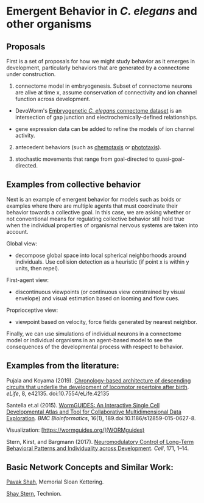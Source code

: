 # Emergent Behavior in _C. elegans_ and other organisms  

## Proposals
First is a set of proposals for how we might study behavior as it emerges in development, particularly behaviors that are generated by a connectome under construction.

1) connectome model in embryogenesis. Subset of connectome neurons are alive at time x, assume conservation of connectivity and 
ion channel function across development. 

* DevoWorm's [Embryogenetic _C. elegans_ connectome dataset](https://github.com/devoworm/embryogenetic-connectome) is an intersection of gap junction and electrochemically-defined relationships.

* gene expression data can be added to refine the models of ion channel activity.

2) antecedent behaviors (such as [chemotaxis](https://en.wikipedia.org/wiki/Chemotaxis) or [phototaxis](https://en.wikipedia.org/wiki/Phototaxis)).

3) stochastic movements that range from goal-directed to quasi-goal-directed.

## Examples from collective behavior
Next is an example of emergent behavior for models such as boids or examples where there are multiple agents that must coordinate their behavior towards a collective goal. In this case, we are asking whether or not conventional means for regulating collective behavior still hold true when the individual properties of organismal nervous systems are taken into account.

Global view:

* decompose global space into local spherical neighborhoods around individuals. Use collision detection as a heuristic (if point x is within y units, then repel).

First-agent view:

* discontinuous viewpoints (or continuous view constrained by visual envelope) and visual estimation based on looming and flow cues.

Proprioceptive view:

* viewpoint based on velocity, force fields generated by nearest neighbor.


Finally, we can use simulations of individual neurons in a connectome model or individual organisms in an agent-based model to see the consequences of the developmental process with respect to behavior.

## Examples from the literature:  
Pujala and Koyama (2019). [Chronology-based architecture of descending circuits that underlie the development of 
locomotor repertoire after birth](https://elifesciences.org/articles/42135). _eLife_, 8, e42135. doi:10.7554/eLife.42135  

Santella et.al (2015). [WormGUIDES: An Interactive Single Cell Developmental Atlas and Tool for Collaborative Multidimensional Data Exploration](https://www.researchgate.net/publication/277894288_WormGUIDES_An_Interactive_Single_Cell_Developmental_Atlas_and_Tool_for_Collaborative_Multidimensional_Data_Exploration). _BMC Bioinformatics_, 16(1), 189.doi:10.1186/s12859-015-0627-8.  

Visualization: [https://wormguides.org/](WORMguides)

Stern, Kirst, and Bargmann (2017). [Neuromodulatory Control of Long-Term Behavioral Patterns and Individuality across Development](https://docs.wixstatic.com/ugd/10602d_a6a22521ca0843bbb5ba74f2374166c4.pdf). _Cell_, 171, 1–14.  

## Basic Network Concepts and Similar Work:  
[Pavak Shah](https://scholar.google.com/citations?user=-isvl7kAAAAJ&hl=en), Memorial Sloan Kettering.  

[Shay Stern](https://www.ssternlab.com/), Technion.  




